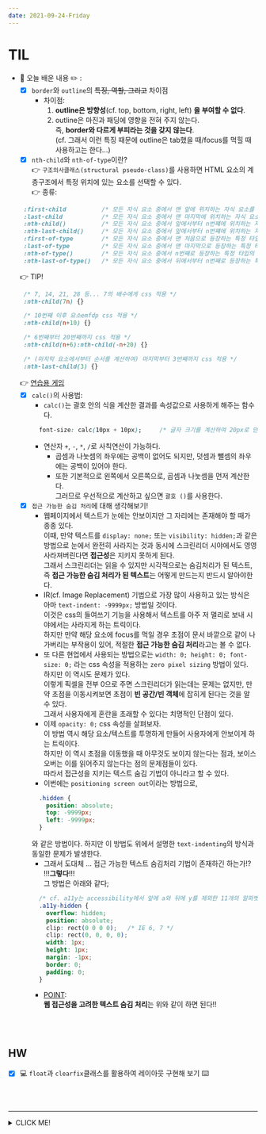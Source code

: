 ```yaml
---
date: 2021-09-24-Friday
---
```


# TIL 
- 📝 오늘 배운 내용  ✏️ : 
  - [x] `border`와 `outline`의 ~~특징, 역할, 그리고~~ 차이점
    - 차이점:   
      1. **outline은 방향성**(cf. top, bottom, right, left) **을 부여할 수 없다**.      
      2. outline은 마진과 패딩에 영향을 전혀 주지 않는다.      
      즉, **border와 다르게 부피라는 것을 갖지 않는다**.     
      (cf. 그래서 이런 특징 때문에 outline은 tab했을 때/focus를 먹힐 때 사용하고는 한다...)  
  - [x] `nth-child`와 `nth-of-type`이란?     
   👉 `구조의사클래스(structural pseudo-class)`를 사용하면 HTML 요소의 계층구조에서 특정 위치에 있는 요소를 선택할 수 있다.          
   👉 종류:         
   ```css
    :first-child          /* 모든 자식 요소 중에서 맨 앞에 위치하는 자식 요소를 선택 */
    :last-child           /* 모든 자식 요소 중에서 맨 마지막에 위치하는 자식 요소를 선택*/
    :nth-child()          /* 모든 자식 요소 중에서 앞에서부터 n번쨰에 위치하는 자식 요소를 선택 */
    :nth-last-child()     /* 모든 자식 요소 중에서 앞에서부터 n번쨰에 위치하는 자식 요소를 선택 */
    :first-of-type        /* 모든 자식 요소 중에서 맨 처음으로 등장하는 특정 타입의 요소를 선택 */
    :last-of-type         /* 모든 자식 요소 중에서 맨 마지막으로 등장하는 특정 타입의 요소를 선택 */
    :nth-of-type()        /* 모든 자식 요소 중에서 n번째로 등장하는 특정 타입의 요소를 선택 */
    :nth-last-of-type()   /* 모든 자식 요소 중에서 뒤에서부터 n번째로 등장하는 특정 타입의 요소를 선택 */
   ```       
  👉 TIP!                    
   ```css      
    /* 7, 14, 21, 28 등... 7의 배수에게 css 적용 */
    :nth-child(7n) {}

    /* 10번째 이후 요소emfdp css 적용 */
    :nth-child(n+10) {}

    /* 6번째부터 20번째까지 css 적용 */
    :nth-child(n+6):nth-child(-n+20) {}

    /* (마지막 요소에서부터 순서를 계산하여) 마지막부터 3번째까지 css 적용 */
    :nth-last-child(3) {}
   ```  
   👉 [연습용 게임](https://flukeout.github.io/) 
  - [x] `calc()`의 사용법:   
    - `calc()`는 괄호 안의 식을 계산한 결과를 속성값으로 사용하게 해주는 함수다.     
    ```css
      font-size: calc(10px + 10px);     /* 글자 크기를 계산하여 20px로 만들어준다 */
    ```         
    - 연산자 `+`, `-`, `*`, `/`로 사칙연산이 가능하다.    
      - 곱셈과 나눗셈의 좌우에는 공백이 없어도 되지만, 덧셈과 뺄셈의 좌우에는 공백이 있어야 한다.     
      - 또한 기본적으로 왼쪽에서 오른쪽으로, 곱셈과 나눗셈을 먼저 계산한다.    
      그러므로 우선적으로 계산하고 싶으면 `괄호 ()`를 사용한다.      
  - [x] `접근 가능한 숨김 처리`에 대해 생각해보기!           
    - 웹페이지에서 텍스트가 눈에는 안보이지만 그 자리에는 존재해야 할 때가 종종 있다.     
    이때, 만약 텍스트를 `display: none;` 또는 `visibility: hidden;`과 같은 방법으로 눈에서 완전히 사라지는 것과 동시에 스크린리더 시야에서도 영영 사라져버린다면 **접근성**은 지키지 못하게 된다.       
    그래서 스크린리더는 읽을 수 있지만 시각적으로는 숨김처리가 된 텍스트, 즉 **접근 가능한 숨김 처리가 된 텍스트**는 어떻게 만드는지 반드시 알아야한다.    
    - IR(cf. Image Replacement) 기법으로 가장 많이 사용하고 있는 방식은 아마 `text-indent: -9999px;` 방법일 것이다.     
    이것은 css의 들여쓰기 기능을 사용해서 텍스트를 아주 저 멀리로 보내 시야에서는 사라지게 하는 트릭이다.    
    하지만 만약 해당 요소에 focus를 먹일 경우 초점이 문서 바깥으로 같이 나가버리는 부작용이 있어, 적절한 **접근 가능한 숨김 처리**라고는 볼 수 없다.     
    - 또 다른 현업에서 사용되는 방법으로는 `width: 0; height: 0; font-size: 0;` 라는 css 속성을 적용하는 `zero pixel sizing` 방법이 있다.     
    하지만 이 역시도 문제가 있다.      
    이렇게 픽셀을 전부 0으로 주면 스크린리더가 읽는데는 문제는 없지만, 만약 초점을 이동시켜보면 초점이 **빈 공간/빈 객체**에 잡히게 된다는 것을 알 수 있다.     
    그래서 사용자에게 혼란을 초래할 수 있다는 치명적인 단점이 있다.    
    - 이제 `opacity: 0;` css 속성을 살펴보자.    
    이 방법 역시 해당 요소/텍스트를 투명하게 만들어 사용자에게 안보이게 하는 트릭이다.   
    하지만 이 역시 초점을 이동했을 때 아무것도 보이지 않는다는 점과, 보이스오버는 이를 읽어주지 않는다는 점의 문제점들이 있다.    
    따라서 접근성을 지키는 텍스트 숨김 기법이 아니라고 할 수 있다.      
    - 이번에는 `positioning screen out`이라는 방법으로,      
    ```css       
      .hidden {
        position: absolute; 
        top: -9999px;
        left: -9999px;
      }
    ```      
    와 같은 방법이다. 하지만 이 방법도 위에서 설명한 `text-indenting`의 방식과 동일한 문제가 발생한다.       
    - 그래서 도대체 ... 접근 가능한 텍스트 숨김처리 기법이 존재하긴 하는가!?      
    !!!**그렇다**!!!        
    그 방법은 아래와 같다;        
    ```css       
      /* cf. a11y는 accessibility에서 앞에 a와 뒤에 y를 제외한 11개의 알파벳을 의미 */
      .a11y-hidden {
        overflow: hidden;
        position: absolute;
        clip: rect(0 0 0 0);   /* IE 6, 7 */  
        clip: rect(0, 0, 0, 0);    
        width: 1px;
        height: 1px;
        margin: -1px;
        border: 0;
        padding: 0;
      }
    ```
    - <u>POINT</u>:      
    **웹 접근성을 고려한 텍스트 숨김 처리**는 위와 같이 하면 된다!!     


<br /> 
<br />

## HW
- [x] 💻 `float`과 `clearfix`클래스를 활용하여 레이아웃 구현해 보기 ⌨️            

<br />
<br />

---

<details>
<summary>CLICK ME!</summary>  

- cf.  
  - https://mylife365.tistory.com/252
  - https://flukeout.github.io/
  - https://mulder21c.github.io/2019/03/22/screen-hide-text/
  - https://lovediv.tistory.com/2
  - https://www.codingfactory.net/10373

</detials>  

---
